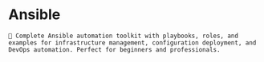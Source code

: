# Ansible
``` 🚀 Complete Ansible automation toolkit with playbooks, roles, and examples for infrastructure management, configuration deployment, and DevOps automation. Perfect for beginners and professionals. ```
